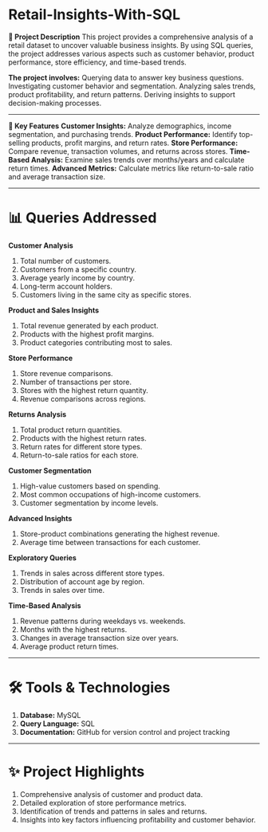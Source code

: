 # Retail-Insights-With-SQL

**📜 Project Description**
This project provides a comprehensive analysis of a retail dataset to uncover valuable business insights. By using SQL queries, the project addresses various aspects such as customer behavior, product performance, store efficiency, and time-based trends.

**The project involves:**
Querying data to answer key business questions.
Investigating customer behavior and segmentation.
Analyzing sales trends, product profitability, and return patterns.
Deriving insights to support decision-making processes.

---

**🚀 Key Features**
**Customer Insights:** Analyze demographics, income segmentation, and purchasing trends.
**Product Performance:** Identify top-selling products, profit margins, and return rates.
**Store Performance:** Compare revenue, transaction volumes, and returns across stores.
**Time-Based Analysis:** Examine sales trends over months/years and calculate return times.
**Advanced Metrics:** Calculate metrics like return-to-sale ratio and average transaction size.

---

# 📊 Queries Addressed
**Customer Analysis**
1. Total number of customers.
2. Customers from a specific country.
3. Average yearly income by country.
4. Long-term account holders.
5. Customers living in the same city as specific stores.

**Product and Sales Insights**
1. Total revenue generated by each product.
2. Products with the highest profit margins.
3. Product categories contributing most to sales.

**Store Performance**
1. Store revenue comparisons.
2. Number of transactions per store.
3. Stores with the highest return quantity.
4. Revenue comparisons across regions.
   
**Returns Analysis**
1. Total product return quantities.
2. Products with the highest return rates.
3. Return rates for different store types.
4. Return-to-sale ratios for each store.
   
**Customer Segmentation**
1. High-value customers based on spending.
2. Most common occupations of high-income customers.
3. Customer segmentation by income levels.

**Advanced Insights**
1. Store-product combinations generating the highest revenue.
2. Average time between transactions for each customer.

**Exploratory Queries**
1. Trends in sales across different store types.
2. Distribution of account age by region.
3. Trends in sales over time.

**Time-Based Analysis**
1. Revenue patterns during weekdays vs. weekends.
2. Months with the highest returns.
3. Changes in average transaction size over years.
4. Average product return times.

---

# 🛠️ Tools & Technologies
1. **Database:** MySQL
2. **Query Language:** SQL
3. **Documentation:** GitHub for version control and project tracking

---

# ✨ Project Highlights
1. Comprehensive analysis of customer and product data.
2. Detailed exploration of store performance metrics.
3. Identification of trends and patterns in sales and returns.
4. Insights into key factors influencing profitability and customer behavior.
